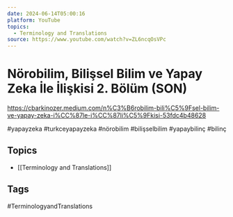 ```yaml
---
date: 2024-06-14T05:00:16
platform: YouTube
topics:
  - Terminology and Translations
source: https://www.youtube.com/watch?v=ZL6ncqOsVPc
---
```

# Nörobilim, Bilişsel Bilim ve Yapay Zeka İle İlişkisi 2. Bölüm (SON)

https://cbarkinozer.medium.com/n%C3%B6robilim-bili%C5%9Fsel-bilim-ve-yapay-zeka-i%CC%87le-i%CC%87li%C5%9Fkisi-53fdc4b48628

#yapayzeka #turkceyapayzeka #nörobilim #bilişselbilim #yapaybilinç #bilinç

## Topics
- [[Terminology and Translations]]

## Tags
#TerminologyandTranslations